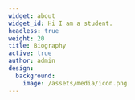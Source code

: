 ```yaml
---
widget: about
widget_id: Hi I am a student.
headless: true
weight: 20
title: Biography
active: true
author: admin
design:
  background:
    image: /assets/media/icon.png
---
```

